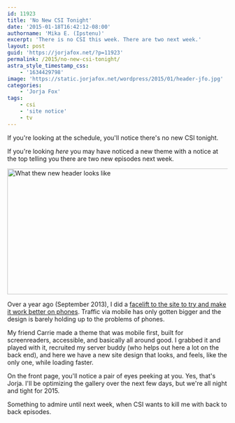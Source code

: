```yaml
---
id: 11923
title: 'No New CSI Tonight'
date: '2015-01-18T16:42:12-08:00'
authorname: 'Mika E. (Ipstenu)'
excerpt: 'There is no CSI this week. There are two next week.'
layout: post
guid: 'https://jorjafox.net/?p=11923'
permalink: /2015/no-new-csi-tonight/
astra_style_timestamp_css:
    - '1634429798'
image: 'https://static.jorjafox.net/wordpress/2015/01/header-jfo.jpg'
categories:
    - 'Jorja Fox'
tags:
    - csi
    - 'site notice'
    - tv
---
```


If you're looking at the schedule, you'll notice there's no new CSI tonight.

If you're looking _here_ you may have noticed a new theme with a notice at the top telling you there are two new episodes next week.

<img src="//jfo-static.net/wordpress/2015/01/new-header.png" alt="What thew new header looks like" width="1030" height="288" class="aligncenter size-full wp-image-11928" />

Over a year ago (September 2013), I did a <a href="https://jorjafox.net/2013/why-the-facelift-phones/">facelift to the site to try and make it work better on phones</a>. Traffic via mobile has only gotten bigger and the design is barely holding up to the problems of phones.

My friend Carrie made a theme that was mobile first, built for screenreaders, accessible, and basically all around good. I grabbed it and played with it, recruited my server buddy (who helps out here a lot on the back end), and here we have a new site design that looks, and feels, like the only one, while loading faster.

On the front page, you'll notice a pair of eyes peeking at you. Yes, that's Jorja. I'll be optimizing the gallery over the next few days, but we're all night and tight for 2015.

Something to admire until next week, when CSI wants to kill me with back to back episodes.
